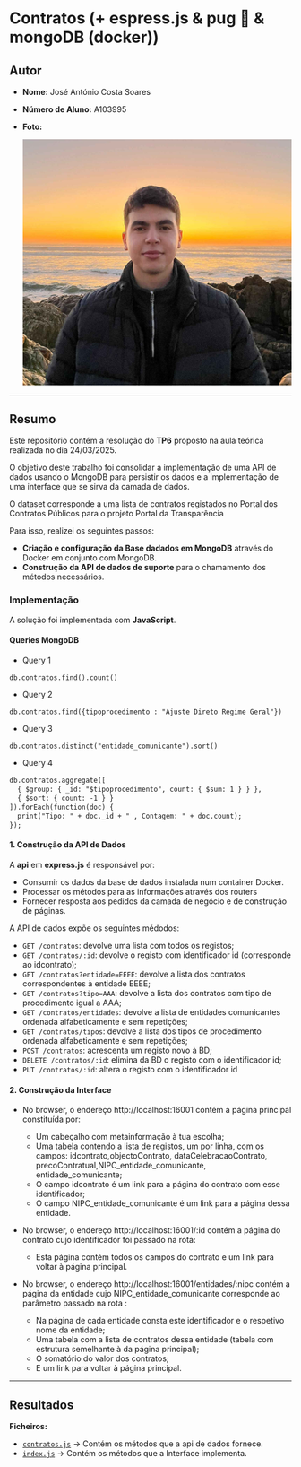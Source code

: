 # Contratos (+ espress.js & pug 🐶 & mongoDB (docker))

## Autor
- **Nome:** José António Costa Soares  
- **Número de Aluno:** A103995  
- **Foto:**  

  ![José Soares](../images/josesoares.jpg)  

---

## Resumo
Este repositório contém a resolução do **TP6** proposto na aula teórica realizada no dia 24/03/2025.  

O objetivo deste trabalho foi consolidar a implementação de uma API de dados usando o MongoDB
para persistir os dados e a implementação de uma interface que se sirva da camada de dados.

O dataset corresponde a uma lista de contratos registados no Portal dos Contratos Públicos para o projeto Portal da Transparência

Para isso, realizei os seguintes passos:
- **Criação e configuração da Base dadados em MongoDB** através do Docker em conjunto com MongoDB.
- **Construção da API de dados de suporte** para o chamamento dos métodos necessários.


### Implementação
A solução foi implementada com **JavaScript**.

#### Queries MongoDB
- Query 1
```
db.contratos.find().count()
```

- Query 2
```
db.contratos.find({tipoprocedimento : "Ajuste Direto Regime Geral"})
```

- Query 3
```
db.contratos.distinct("entidade_comunicante").sort()
```

- Query 4
```
db.contratos.aggregate([
  { $group: { _id: "$tipoprocedimento", count: { $sum: 1 } } }, 
  { $sort: { count: -1 } }
]).forEach(function(doc) { 
  print("Tipo: " + doc._id + " , Contagem: " + doc.count); 
});
```

#### 1. Construção da API de Dados
A **api** em **express.js** é responsável por:
- Consumir os dados da base de dados instalada num container Docker.
- Processar os métodos para as informações através dos routers
- Fornecer resposta aos pedidos da camada de negócio e de construção de páginas.

A API de dados expõe os seguintes médodos:
- ```GET /contratos```: devolve uma lista com todos os registos;
- ```GET /contratos/:id```: devolve o registo com identificador id (corresponde ao idcontrato);
- ```GET /contratos?entidade=EEEE```: devolve a lista dos contratos correspondentes à entidade EEEE;
- ```GET /contratos?tipo=AAA```: devolve a lista dos contratos com tipo de procedimento igual a AAA;
- ```GET /contratos/entidades```: devolve a lista de entidades comunicantes ordenada alfabeticamente e sem repetições;
- ```GET /contratos/tipos```: devolve a lista dos tipos de procedimento ordenada alfabeticamente e sem repetições;
- ```POST /contratos```: acrescenta um registo novo à BD;
- ```DELETE /contratos/:id```: elimina da BD o registo com o identificador id;
- ```PUT /contratos/:id```: altera o registo com o identificador id


#### 2. Construção da Interface

- No browser, o endereço  http://localhost:16001 contém a página principal constituída por:
  - Um cabeçalho com metainformação à tua escolha;
  - Uma tabela contendo a lista de registos, um por linha, com os campos: idcontrato,objectoContrato, dataCelebracaoContrato, precoContratual,NIPC_entidade_comunicante, entidade_comunicante;
  - O campo idcontrato é um link para a página do contrato com esse identificador;
  - O campo NIPC_entidade_comunicante é um link para a página dessa entidade.

- No browser, o endereço http://localhost:16001/:id contém a página do contrato cujo identificador foi passado na rota:
  - Esta página contém todos os campos do contrato e um link para voltar à página principal.

- No browser, o endereço http://localhost:16001/entidades/:nipc contém a página da entidade cujo NIPC_entidade_comunicante corresponde ao parâmetro passado na rota :
  - Na página de cada entidade consta este identificador e o respetivo nome da entidade;
  - Uma tabela com a lista de contratos dessa entidade (tabela com estrutura semelhante à da página principal);
  - O somatório do valor dos contratos;
  - E um link para voltar à página principal.
  
---

## Resultados

**Ficheiros:**  
- [`contratos.js`](apiContratos/routes/contratos.js) → Contém os métodos que a api de dados fornece. 
- [`index.js`](interface/routes/index.js) → Contém os métodos que a Interface implementa. 

